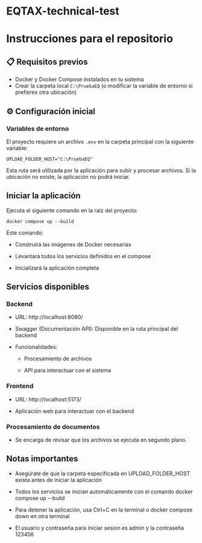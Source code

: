 # EQTAX-technical-test
# Instrucciones para el repositorio

## 📋 Requisitos previos

- Docker y Docker Compose instalados en tu sistema
- Crear la carpeta local `C:\PruebaEQ` (o modificar la variable de entorno si prefieres otra ubicación)

## ⚙️ Configuración inicial

### Variables de entorno

El proyecto requiere un archivo `.env` en la carpeta principal con la siguiente variable:

```env
UPLOAD_FOLDER_HOST="C:\PruebaEQ"
```
Esta ruta será utilizada por la aplicación para subir y procesar archivos. Si la ubicación no existe, la aplicación no podrá iniciar.

## Iniciar la aplicación
Ejecuta el siguiente comando en la raíz del proyecto:
```
docker compose up --build
```
Este comando:
- Construirá las imágenes de Docker necesarias

- Levantará todos los servicios definidos en el compose

- Inicializará la aplicación completa

## Servicios disponibles
### Backend
- URL: http://localhost:8080/

- Swagger (Documentación API): Disponible en la ruta principal del backend

- Funcionalidades:

  - Procesamiento de archivos

  - API para interactuar con el sistema

### Frontend
- URL: http://localhost:5173/

- Aplicación web para interactuar con el backend
### Procesamiento de documentos
- Se encarga de revisar que los archivos se ejecuta en segundo plano.

## Notas importantes
- Asegúrate de que la carpeta especificada en UPLOAD_FOLDER_HOST exista antes de iniciar la aplicación

- Todos los servicios se inician automáticamente con el comando docker compose up --build

- Para detener la aplicación, usa Ctrl+C en la terminal o docker compose down en otra terminal
- El usuario y contraseña para iniciar sesion es admin y la contraseña 123456
